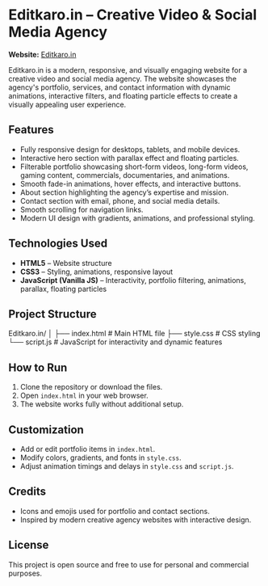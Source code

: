 # Editkaro.in – Creative Video & Social Media Agency

**Website:** [Editkaro.in](#)  

Editkaro.in is a modern, responsive, and visually engaging website for a creative video and social media agency. The website showcases the agency's portfolio, services, and contact information with dynamic animations, interactive filters, and floating particle effects to create a visually appealing user experience.  

## Features

- Fully responsive design for desktops, tablets, and mobile devices.  
- Interactive hero section with parallax effect and floating particles.  
- Filterable portfolio showcasing short-form videos, long-form videos, gaming content, commercials, documentaries, and animations.  
- Smooth fade-in animations, hover effects, and interactive buttons.  
- About section highlighting the agency’s expertise and mission.  
- Contact section with email, phone, and social media details.  
- Smooth scrolling for navigation links.  
- Modern UI design with gradients, animations, and professional styling.  

## Technologies Used

- **HTML5** – Website structure  
- **CSS3** – Styling, animations, responsive layout  
- **JavaScript (Vanilla JS)** – Interactivity, portfolio filtering, animations, parallax, floating particles  

## Project Structure

Editkaro.in/
│
├── index.html # Main HTML file
├── style.css # CSS styling
└── script.js # JavaScript for interactivity and dynamic features

## How to Run

1. Clone the repository or download the files.  
2. Open `index.html` in your web browser.  
3. The website works fully without additional setup.  

## Customization

- Add or edit portfolio items in `index.html`.  
- Modify colors, gradients, and fonts in `style.css`.  
- Adjust animation timings and delays in `style.css` and `script.js`.  

## Credits

- Icons and emojis used for portfolio and contact sections.  
- Inspired by modern creative agency websites with interactive design.  

## License

This project is open source and free to use for personal and commercial purposes.

